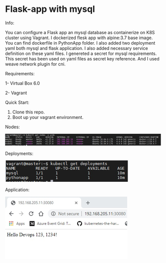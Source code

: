 # Flask-app with mysql

Info:

You can configure a Flask app an mysql database as containerize on K8S cluster using Vagrant.
I dockerized flesk app with alpine:3.7 base image. You can find dockerfile in PythonApp folder.
I also added two deployment yaml both mysql and flask application. I also added necessary service definition on these yaml files.
I genereted a secret for mysql requirements. This secret has been used on yaml files as secret key reference.
And I used weave network plugin for cni.

Requirements:

1- Virtual Box 6.0

2- Vagrant


Quick Start:

1. Clone this repo.
2. Boot up your vagrant environment.

Nodes: 

![Nodes](https://github.com/yasarfirat/python-app/blob/master/Pics/Nodes.jpg)

Deployments:

![Deployments](https://github.com/yasarfirat/python-app/blob/master/Pics/deployments.jpg)

Application:

![Application](https://github.com/yasarfirat/python-app/blob/master/Pics/application.jpg)
